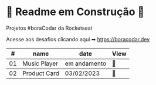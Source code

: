 <h1> 🚧 Readme em Construção 🚧 </h1>
 Projetos #boraCodar da Rocketseat
 
 Acesse aos desafios clicando aqui ➡ https://boracodar.dev

<table>
      <thead>
        <tr>
          <th>#</th>
          <th>name</th>
          <th>date</th>
          <th><a href="01"></a>View</th>
        </tr>
      </thead>
      <tbody>
        <tr>
          <td>01</td>
          <td>Music Player</td>
          <td>em andamento</td>
          <td><a href="01">🔗</a></td>
        </tr>
      </tbody>
      <tbody>
        <tr>
          <td>02</td>
          <td>Product Card</td>
          <td>03/02/2023</td>
          <td><a href="https://github.com/tainaleivas/boracodar/tree/main/ProductCard">🔗</a></td>
        </tr>
      </tbody>
    </table>
